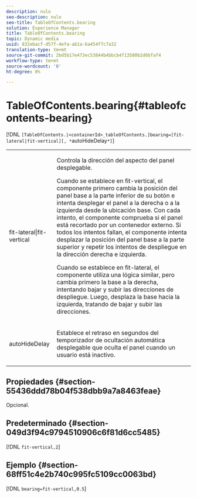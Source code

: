 ```yaml
---
description: nulo
seo-description: nulo
seo-title: TableOfContents.bearing
solution: Experience Manager
title: TableOfContents.bearing
topic: Dynamic media
uuid: 832ebacf-d57f-4efa-ab1a-6a454f7c7a32
translation-type: tm+mt
source-git-commit: 2bd5b17e473ec53844b4bbcb4f13580b2d6bfaf4
workflow-type: tm+mt
source-wordcount: '0'
ht-degree: 0%

---
```



# TableOfContents.bearing{#tableofcontents-bearing}

[!DNL `[TableOfContents.|<containerId>_tableOfContents.]bearing=[fit-lateral|fit-vertical][, *`autoHideDelay`*]`]

<table id="table_5151E6EA076C4AAD8D952A09E1F17C44"> 
 <tbody> 
  <tr> 
   <td> <p> <span class="codeph"> fit-lateral|fit-vertical</span> </p> </td> 
   <td> <p> Controla la dirección del aspecto del panel desplegable. </p> <p>Cuando se establece en <span class="codeph"> fit-vertical</span>, el componente primero cambia la posición del panel base a la parte inferior de su botón e intenta desplegar el panel a la derecha o a la izquierda desde la ubicación base. Con cada intento, el componente comprueba si el panel está recortado por un contenedor externo. Si todos los intentos fallan, el componente intenta desplazar la posición del panel base a la parte superior y repetir los intentos de despliegue en la dirección derecha e izquierda. </p> <p>Cuando se establece en <span class="codeph"> fit-lateral</span>, el componente utiliza una lógica similar, pero cambia primero la base a la derecha, intentando bajar y subir las direcciones de despliegue. Luego, desplaza la base hacia la izquierda, tratando de bajar y subir las direcciones. </p> </td> 
  </tr> 
  <tr> 
   <td> <p> <span class="codeph"><span class="varname"> autoHideDelay</span></span> </p> </td> 
   <td> <p> Establece el retraso en segundos del temporizador de ocultación automática desplegable que oculta el panel cuando un usuario está inactivo. </p> </td> 
  </tr> 
 </tbody> 
</table>

## Propiedades {#section-55436ddd78b04f538dbb9a7a8463feae}

Opcional.

## Predeterminado {#section-049d3f94c9794510906c6f81d6cc5485}

[!DNL `fit-vertical,2`]

## Ejemplo {#section-68ff51c4e2b740c995fc5109cc0063bd}

[!DNL `bearing=fit-vertical,0.5`]
